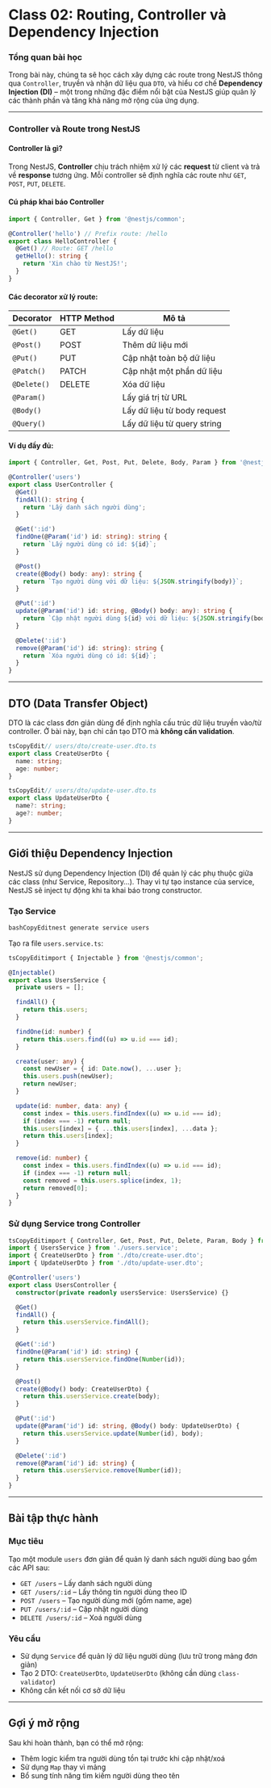 # Class 02: Routing, Controller và Dependency Injection

### Tổng quan bài học

Trong bài này, chúng ta sẽ học cách xây dựng các route trong NestJS thông qua `Controller`, truyền và nhận dữ liệu qua `DTO`, và hiểu cơ chế **Dependency Injection (DI)** – một trong những đặc điểm nổi bật của NestJS giúp quản lý các thành phần và tăng khả năng mở rộng của ứng dụng.

***

### Controller và Route trong NestJS

#### Controller là gì?

Trong NestJS, **Controller** chịu trách nhiệm xử lý các **request** từ client và trả về **response** tương ứng. Mỗi controller sẽ định nghĩa các route như `GET`, `POST`, `PUT`, `DELETE`.

#### Cú pháp khai báo Controller

```ts
import { Controller, Get } from '@nestjs/common';

@Controller('hello') // Prefix route: /hello
export class HelloController {
  @Get() // Route: GET /hello
  getHello(): string {
    return 'Xin chào từ NestJS!';
  }
}
```

#### Các decorator xử lý route:

| Decorator   | HTTP Method | Mô tả                       |
| ----------- | ----------- | --------------------------- |
| `@Get()`    | GET         | Lấy dữ liệu                 |
| `@Post()`   | POST        | Thêm dữ liệu mới            |
| `@Put()`    | PUT         | Cập nhật toàn bộ dữ liệu    |
| `@Patch()`  | PATCH       | Cập nhật một phần dữ liệu   |
| `@Delete()` | DELETE      | Xóa dữ liệu                 |
| `@Param()`  |             | Lấy giá trị từ URL          |
| `@Body()`   |             | Lấy dữ liệu từ body request |
| `@Query()`  |             | Lấy dữ liệu từ query string |

#### Ví dụ đầy đủ:

```ts
import { Controller, Get, Post, Put, Delete, Body, Param } from '@nestjs/common';

@Controller('users')
export class UserController {
  @Get()
  findAll(): string {
    return 'Lấy danh sách người dùng';
  }

  @Get(':id')
  findOne(@Param('id') id: string): string {
    return `Lấy người dùng có id: ${id}`;
  }

  @Post()
  create(@Body() body: any): string {
    return `Tạo người dùng với dữ liệu: ${JSON.stringify(body)}`;
  }

  @Put(':id')
  update(@Param('id') id: string, @Body() body: any): string {
    return `Cập nhật người dùng ${id} với dữ liệu: ${JSON.stringify(body)}`;
  }

  @Delete(':id')
  remove(@Param('id') id: string): string {
    return `Xóa người dùng có id: ${id}`;
  }
}
```

***

## DTO (Data Transfer Object)

DTO là các class đơn giản dùng để định nghĩa cấu trúc dữ liệu truyền vào/từ controller. Ở bài này, bạn chỉ cần tạo DTO mà **không cần validation**.

```ts
tsCopyEdit// users/dto/create-user.dto.ts
export class CreateUserDto {
  name: string;
  age: number;
}
```

```ts
tsCopyEdit// users/dto/update-user.dto.ts
export class UpdateUserDto {
  name?: string;
  age?: number;
}
```

***

## Giới thiệu Dependency Injection

NestJS sử dụng Dependency Injection (DI) để quản lý các phụ thuộc giữa các class (như Service, Repository…). Thay vì tự tạo instance của service, NestJS sẽ inject tự động khi ta khai báo trong constructor.

### Tạo Service

```bash
bashCopyEditnest generate service users
```

Tạo ra file `users.service.ts`:

```ts
tsCopyEditimport { Injectable } from '@nestjs/common';

@Injectable()
export class UsersService {
  private users = [];

  findAll() {
    return this.users;
  }

  findOne(id: number) {
    return this.users.find((u) => u.id === id);
  }

  create(user: any) {
    const newUser = { id: Date.now(), ...user };
    this.users.push(newUser);
    return newUser;
  }

  update(id: number, data: any) {
    const index = this.users.findIndex((u) => u.id === id);
    if (index === -1) return null;
    this.users[index] = { ...this.users[index], ...data };
    return this.users[index];
  }

  remove(id: number) {
    const index = this.users.findIndex((u) => u.id === id);
    if (index === -1) return null;
    const removed = this.users.splice(index, 1);
    return removed[0];
  }
}
```

### Sử dụng Service trong Controller

```ts
tsCopyEditimport { Controller, Get, Post, Put, Delete, Param, Body } from '@nestjs/common';
import { UsersService } from './users.service';
import { CreateUserDto } from './dto/create-user.dto';
import { UpdateUserDto } from './dto/update-user.dto';

@Controller('users')
export class UsersController {
  constructor(private readonly usersService: UsersService) {}

  @Get()
  findAll() {
    return this.usersService.findAll();
  }

  @Get(':id')
  findOne(@Param('id') id: string) {
    return this.usersService.findOne(Number(id));
  }

  @Post()
  create(@Body() body: CreateUserDto) {
    return this.usersService.create(body);
  }

  @Put(':id')
  update(@Param('id') id: string, @Body() body: UpdateUserDto) {
    return this.usersService.update(Number(id), body);
  }

  @Delete(':id')
  remove(@Param('id') id: string) {
    return this.usersService.remove(Number(id));
  }
}
```

***

## Bài tập thực hành

### Mục tiêu

Tạo một module `users` đơn giản để quản lý danh sách người dùng bao gồm các API sau:

* `GET /users` – Lấy danh sách người dùng
* `GET /users/:id` – Lấy thông tin người dùng theo ID
* `POST /users` – Tạo người dùng mới (gồm name, age)
* `PUT /users/:id` – Cập nhật người dùng
* `DELETE /users/:id` – Xoá người dùng

### Yêu cầu

* Sử dụng `Service` để quản lý dữ liệu người dùng (lưu trữ trong mảng đơn giản)
* Tạo 2 DTO: `CreateUserDto`, `UpdateUserDto` (không cần dùng `class-validator`)
* Không cần kết nối cơ sở dữ liệu

***

## Gợi ý mở rộng

Sau khi hoàn thành, bạn có thể mở rộng:

* Thêm logic kiểm tra người dùng tồn tại trước khi cập nhật/xoá
* Sử dụng `Map` thay vì mảng
* Bổ sung tính năng tìm kiếm người dùng theo tên
